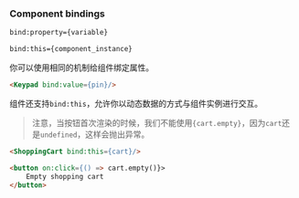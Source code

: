 ### Component bindings

```html
bind:property={variable}
```

```html
bind:this={component_instance}
```

你可以使用相同的机制给组件绑定属性。

```html
<Keypad bind:value={pin}/>
```

组件还支持`bind:this`，允许你以动态数据的方式与组件实例进行交互。

> 注意，当按钮首次渲染的时候，我们不能使用`{cart.empty}`，因为`cart`还是`undefined`，这样会抛出异常。

```html
<ShoppingCart bind:this={cart}/>

<button on:click={() => cart.empty()}>
	Empty shopping cart
</button>
```


